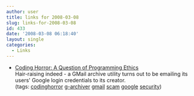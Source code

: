 ```yaml
---
author: user
title: links for 2008-03-08
slug: links-for-2008-03-08
id: 433
date: '2008-03-08 06:18:40'
layout: single
categories:
  - Links
---
```


*   [Coding Horror: A Question of Programming Ethics](http://www.codinghorror.com/blog/archives/001072.html)  
    Hair-raising indeed - a GMail archive utility turns out to be emailing its users' Google login credentials to its creator.  
    (tags: [codinghorror](http://del.icio.us/superpat/codinghorror) [g-archiver](http://del.icio.us/superpat/g-archiver) [gmail](http://del.icio.us/superpat/gmail) [scam](http://del.icio.us/superpat/scam) [google](http://del.icio.us/superpat/google) [security](http://del.icio.us/superpat/security))  
